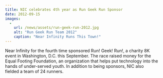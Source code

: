 ```yaml
---
title: NIC celebrates 4th year as Run Geek Run Sponsor
date: 2012-09-15
images:
  -
    url: /news/assets/run-geek-run-2012.jpg
    alt: "Run Geek Run Team 2012"
    caption: "Near Infinity Runs This Town!"
---
```

Near Infinity for the fourth time sponsored Run! Geek! Run!, a charity 8K event in Washington, D.C. this September. The race raised money for the Equal Footing Foundation, an organization that helps put technology into the hands of under-served youth. In addition to being sponsors, NIC also fielded a team of 24 runners.
